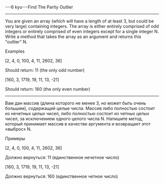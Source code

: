 ---6 kyu---Find The Parity Outlier

---

You are given an array (which will have a length of at least 3, but could be very large) containing integers. The array is either entirely comprised of odd integers or entirely comprised of even integers except for a single integer N. Write a method that takes the array as an argument and returns this "outlier" N.

Examples

[2, 4, 0, 100, 4, 11, 2602, 36]

Should return: 11 (the only odd number)

[160, 3, 1719, 19, 11, 13, -21]

Should return: 160 (the only even number)

---

Вам дан массив (длина которого не менее 3, но может быть очень большим), содержащий целые числа. Массив либо полностью состоит из нечетных целых чисел, либо полностью состоит из четных целых чисел, за исключением одного целого числа N. Напишите метод, который принимает массив в качестве аргумента и возвращает этот «выброс» N.

Примеры

[2, 4, 0, 100, 4, 11, 2602, 36]

Должно вернуться: 11 (единственное нечетное число)

[160, 3, 1719, 19, 11, 13, -21]

Должно вернуться: 160 (единственное четное число)

